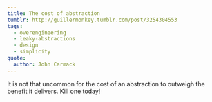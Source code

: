 ```yaml
---
title: The cost of abstraction
tumblr: http://guillermonkey.tumblr.com/post/3254304553
tags:
  - overengineering
  - leaky-abstractions
  - design
  - simplicity
quote:
  author: John Carmack
---
```


It is not that uncommon for the cost of an abstraction to outweigh the benefit it delivers. Kill one today!

